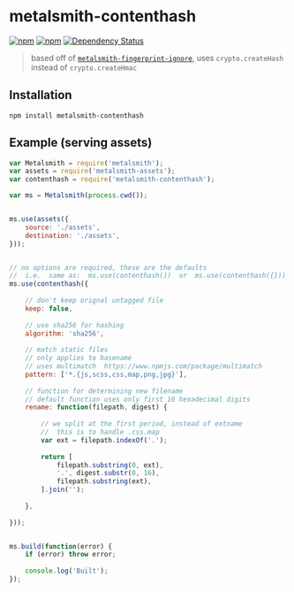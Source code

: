 # metalsmith-contenthash

[![npm](https://img.shields.io/npm/v/metalsmith-contenthash.svg)](https://www.npmjs.com/package/metalsmith-contenthash)
[![npm](https://img.shields.io/npm/dm/metalsmith-contenthash.svg)](https://www.npmjs.com/package/metalsmith-contenthash)
[![Dependency Status](https://david-dm.org/ElijahKaytor/metalsmith-contenthash.svg)](https://david-dm.org/ElijahKaytor/metalsmith-contenthash)


> based off of [``metalsmith-fingerprint-ignore``](https://github.com/superwolff/metalsmith-fingerprint-ignore), uses ``crypto.createHash`` instead of ``crypto.createHmac``


## Installation

```
npm install metalsmith-contenthash
```

## Example (serving assets)

```js
var Metalsmith = require('metalsmith');
var assets = require('metalsmith-assets');
var contenthash = require('metalsmith-contenthash');

var ms = Metalsmith(process.cwd());


ms.use(assets({
    source: './assets',
    destination: './assets',
}));


// no options are required, these are the defaults
//  i.e.  same as:  ms.use(contenthash())  or  ms.use(contenthash({}))
ms.use(contenthash({
    
    // don't keep orignal untagged file
    keep: false,
    
    // use sha256 for hashing
    algorithm: 'sha256',
    
    // match static files
    // only applies to basename
    // uses multimatch  https://www.npmjs.com/package/multimatch
    pattern: ['*.{js,scss,css,map,png,jpg}'],
    
    // function for determining new filename
    // default function uses only first 16 hexadecimal digits
    rename: function(filepath, digest) {
        
        // we split at the first period, instead of extname
        //  this is to handle .css.map
        var ext = filepath.indexOf('.');
        
        return [
            filepath.substring(0, ext),
            '.', digest.substr(0, 16),
            filepath.substring(ext),
        ].join('');
        
    },
    
}));


ms.build(function(error) {
    if (error) throw error;
    
    console.log('Built');
});

```
